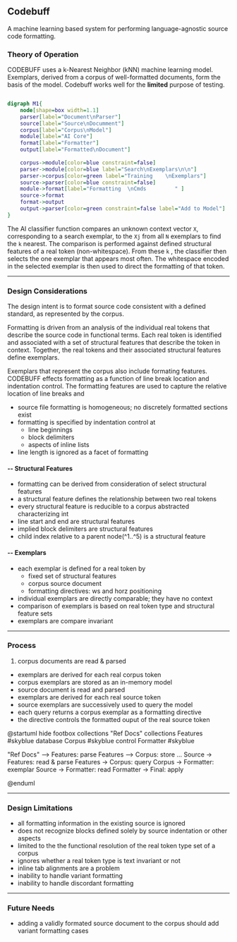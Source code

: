 ## Codebuff

A machine learning based system for performing language-agnostic source code formatting. 

### Theory of Operation

CODEBUFF uses a k-Nearest Neighbor (kNN) machine learning model. Exemplars, derived 
from a corpus of well-formatted documents, form the basis of the model. Codebuff works 
well for the __limited__ purpose of testing.   

~~~ dot

digraph M1{ 
	node[shape=box width=1.1]
	parser[label="Document\nParser"]
	source[label="Source\nDocumment"]
	corpus[label="Corpus\nModel"]
	module[label="AI Core"]
	format[label="Formatter"]
	output[label="Formatted\nDocument"]
	
	corpus->module[color=blue constraint=false]
	parser->module[color=blue label="Search\nExemplars\n\n"]
	parser->corpus[color=green label="Training    \nExemplars"]
	source->parser[color=blue constraint=false]
	module->format[label="Formatting  \nCmds         " ]
	source->format
	format->output
    output->parser[color=green constraint=false label="Add to Model"]
}

~~~

The AI classifier function compares an unknown context vector `X`,
corresponding to a search exemplar, to the `Xj` from all `N` exemplars to find
the `k` nearest. The comparison is performed against defined structural features
of a real token (non-whitespace). From these `k` , the classifier then selects
the one exemplar that appears most often. The whitespace encoded in the selected
exemplar is then used to direct the formatting of that token.

---
	
### Design Considerations

The design intent is to format source code consistent with a defined standard, as represented 
by the corpus.

Formatting is driven from an analysis of the individual real tokens that describe the 
source code in functional terms. Each real token is identified and associated with a 
set of structural features that describe the token in context. Together, the real tokens 
and their associated structural features define exemplars.

Exemplars that represent the corpus also include formating features. CODEBUFF effects 
formatting as a function of line break location and indentation control. The formatting 
features are used to capture the relative location of line breaks and 

- source file formatting is homogeneous; no discretely formatted sections exist
- formatting is specified by indentation control at 
	- line beginnings
	- block delimiters 
	- aspects of inline lists
- line length is ignored as a facet of formatting

#### -- Structural Features

- formatting can be derived from consideration of select structural features
- a structural feature defines the relationship between two real tokens
- every structural feature is reducible to a corpus abstracted characterizing int
- line start and end are structural features
- implied block delimiters are structural features
- child index relative to a parent node(^1..^5)  is a structural feature

#### -- Exemplars

- each exemplar is defined for a real token by
	- fixed set of structural features
	- corpus source document 
	- formatting directives: ws and horz positioning 
- individual exemplars are directly comparable; they have no context
- comparison of exemplars is based on real token type and structural feature sets
- exemplars are compare invariant

---

### Process

1. corpus documents are read & parsed
- exemplars are derived for each real corpus token
- corpus exemplars are stored as an in-memory model
- source document is read and parsed
- exemplars are derived for each real source token
- source exemplars are successively used to query the model
- each query returns a corpus exemplar as a formatting directive
- the directive controls the formatted ouput of the real source token


@startuml
hide footbox
collections "Ref Docs"
collections Features #skyblue
database Corpus #skyblue
control Formatter #skyblue

"Ref Docs" --> Features: parse
Features --> Corpus: store
...
Source -> Features: read & parse
Features -> Corpus: query
Corpus -> Formatter: exemplar
Source -> Formatter: read
Formatter -> Final: apply

@enduml

---

### Design Limitations
 
- all formatting information in the existing source is ignored
- does not recognize blocks defined solely by source indentation or other aspects
- limited to the the functional resolution of the real token type set of a corpus
- ignores whether a real token type is text invariant or not
- inline tab alignments are a problem
- inability to handle variant formatting  
- inability to handle discordant formatting  

---

### Future Needs
 
- adding a validly formated source document to the corpus should add variant formatting cases 
